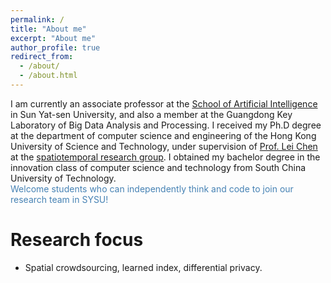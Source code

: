 ```yaml
---
permalink: /
title: "About me"
excerpt: "About me"
author_profile: true
redirect_from: 
  - /about/
  - /about.html
---
```


I am currently an associate professor at the [School of Artificial Intelligence](http://sai.sysu.edu.cn/) in Sun Yat-sen University, and also a member at the Guangdong Key Laboratory of Big Data Analysis and Processing. I received my Ph.D degree at the department of computer science and engineering of the Hong Kong University of Science and Technology, under supervision of [Prof. Lei Chen](https://www.cse.ust.hk/~leichen/) at the [spatiotemporal research group](https://www.cse.ust.hk/stc/). I obtained my bachelor degree in the innovation class of computer science and technology from South China University of Technology. <br/>
<font color=SteelBlue> Welcome students who can independently think and code to join our research team in SYSU!</font> 

Research focus  
======
- Spatial crowdsourcing, learned index, differential privacy.

